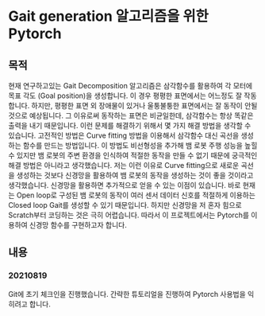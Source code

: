 # Gait generation 알고리즘을 위한 Pytorch
## 목적
현재 연구하고있는 Gait Decomposition 알고리즘은 삼각함수를 활용하여 각 모터에 목표 각도 (Goal position)을 생성합니다. 이 경우 평평한 표면에서는 어느정도 잘 작동합니다. 하지만, 평평한 표면 외 장애물이 있거나 울퉁불퉁한 표면에서는 잘 동작이 안될 것으로 예상됩니다. 그 이유로써 동작하는 표면은 비균일한데, 삼각함수는 항상 똑같은 출력을 내기 때문입니다. 이런 문제를 해결하기 위해서 몇 가지 해결 방법을 생각할 수 있습니다. 고전적인 방법은 Curve fitting 방법을 이용해서 삼각함수 대신 곡선을 생성하는 함수를 만드는 방법입니다. 이 방법도 비선형성을 추가해 뱀 로봇 주행 성능을 높힐 수 있지만 뱀 로봇의 주변 환경을 인식하여 적절한 동작을 만들 수 없기 때문에 궁극적인 해결 방법은 아니라고 생각했습니다. 저는 이런 이유로 Curve fitting으로 새로운 곡선을 생성하는 것보다 신경망을 활용하여 뱀 로봇의 동작을 생성하는 것이 좋을 것이라고 생각했습니다. 신경망을 활용하면 추가적으로 얻을 수 있는 이점이 있습니다. 바로 현재는 Open loop로 구성된 뱀 로봇의 동작이 여러 센서 데이터 신호를 적절하게 이용하는 Closed loop Gait를 생성할 수 있기 때문입니다. 하지만 신경망을 저 혼자 힘으로 Scratch부터 코딩하는 것은 극히 어렵습니다. 따라서 이 프로젝트에서는 Pytorch를 이용하여 신경망 함수를 구현하고자 합니다.

## 내용
### 20210819
Git에 초기 체크인을 진행했습니다. 간략한 튜토리얼을 진행하여 Pytorch 사용법을 익히려고 합니다.